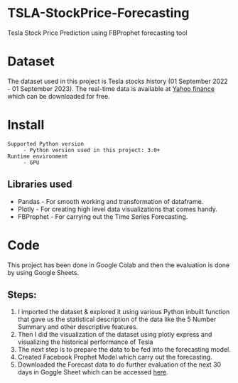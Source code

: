# TSLA-StockPrice-Forecasting
Tesla Stock Price Prediction using FBProphet forecasting tool

# Dataset
The dataset used in this project is Tesla stocks history (01 September 2022 - 01 September 2023). The real-time data is available at [Yahoo finance](https://finance.yahoo.com/quote/TSLA?p=TSLA&.tsrc=fin-srch) which can be downloaded for free.

# Install
    Supported Python version
         - Python version used in this project: 3.0+
    Runtime environment
         - GPU

## Libraries used
* Pandas - For smooth working and transformation of dataframe.
* Plotly - For creating high level data visualizations that comes handy.
* FBProphet - For carrying out the Time Series Forecasting.

# Code
This project has been done in Google Colab and then the evaluation is done by using Google Sheets.

## Steps:
1. I imported the dataset & explored it using various Python inbuilt function that gave us the statistical description of the data like the 5 Number Summary and other descriptive features.
2. Then I did the visualization of the dataset using plotly express and visualizing the historical performance of Tesla
3. The next step is to prepare the data to be fed into the forecasting model.
4. Created Facebook Prophet Model which carry out the forecasting.
5. Downloaded the Forecast data to do further evaluation of the next 30 days in Goggle Sheet which can be accessed [here](https://docs.google.com/spreadsheets/d/1HcbhNFkfTJBETnIBkcB0QM0Db9TSXfh7kevnMgPqlUY/edit?usp=sharing).





